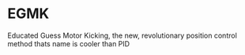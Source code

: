 # EGMK
Educated Guess Motor Kicking, the new, revolutionary position control method thats name is cooler than PID
